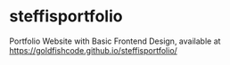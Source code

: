 # steffisportfolio
Portfolio Website with Basic Frontend Design, available at https://goldfishcode.github.io/steffisportfolio/
